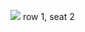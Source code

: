 [<img src="http://daho.am/wp-content/uploads/2017/05/weissbier-100-gseapremiumxl.jpg">](http://www1.wdr.de/fernsehen/aktuelle-stunde/wiesn-dahoam-checkliste-100.html)
row 1, seat 2
